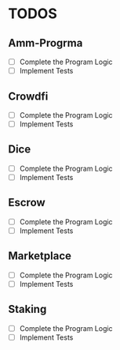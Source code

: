 # TODOS

## Amm-Progrma
- [ ] Complete the Program Logic
- [ ] Implement Tests

## Crowdfi
- [ ] Complete the Program Logic
- [ ] Implement Tests

## Dice
- [ ] Complete the Program Logic
- [ ] Implement Tests

## Escrow
- [ ] Complete the Program Logic
- [ ] Implement Tests

## Marketplace
- [ ] Complete the Program Logic
- [ ] Implement Tests

## Staking
- [ ] Complete the Program Logic
- [ ] Implement Tests
